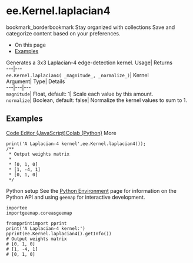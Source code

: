  
#  ee.Kernel.laplacian4 
bookmark_borderbookmark Stay organized with collections  Save and categorize content based on your preferences. 
  * On this page
  * [Examples](https://developers.google.com/earth-engine/apidocs/ee-kernel-laplacian4#examples)


Generates a 3x3 Laplacian-4 edge-detection kernel. 
Usage| Returns  
---|---  
`ee.Kernel.laplacian4( _magnitude_, _normalize_)`| Kernel  
Argument| Type| Details  
---|---|---  
`magnitude`| Float, default: 1| Scale each value by this amount.  
`normalize`| Boolean, default: false| Normalize the kernel values to sum to 1.  
## Examples
[Code Editor (JavaScript)](https://developers.google.com/earth-engine/apidocs/ee-kernel-laplacian4#code-editor-javascript-sample)[Colab (Python)](https://developers.google.com/earth-engine/apidocs/ee-kernel-laplacian4#colab-python-sample) More
```
print('A Laplacian-4 kernel',ee.Kernel.laplacian4());
/**
 * Output weights matrix
 *
 * [0, 1, 0]
 * [1, -4, 1]
 * [0, 1, 0]
 */
```
Python setup
See the [ Python Environment](https://developers.google.com/earth-engine/guides/python_install) page for information on the Python API and using `geemap` for interactive development.
```
importee
importgeemap.coreasgeemap
```
```
frompprintimport pprint
print('A Laplacian-4 kernel:')
pprint(ee.Kernel.laplacian4().getInfo())
# Output weights matrix
# [0, 1, 0]
# [1, -4, 1]
# [0, 1, 0]
```

